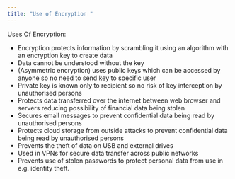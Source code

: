 ```yaml
---
title: "Use of Encryption "
--- 
```

Uses Of Encryption:

- Encryption protects information by scrambling it using an algorithm with an encryption key to create data
- Data cannot be understood without the key
- (Asymmetric encryption) uses public keys which can be accessed by anyone so no need to send key to specific user
- Private key is known only to recipient so no risk of key interception by unauthorised persons
- Protects data transferred over the internet between web browser and servers reducing possibility of financial data being stolen
- Secures email messages to prevent confidential data being read by unauthorised persons
- Protects cloud storage from outside attacks to prevent confidential data being read by unauthorised persons
- Prevents the theft of data on USB and external drives
- Used in VPNs for secure data transfer across public networks
- Prevents use of stolen passwords to protect personal data from use in e.g. identity theft.